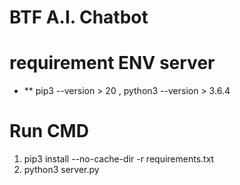 # BTF A.I. Chatbot

# requirement ENV server

- \*\* pip3 --version > 20 , python3 --version > 3.6.4

# Run CMD

1. pip3 install --no-cache-dir -r requirements.txt
2. python3 server.py
